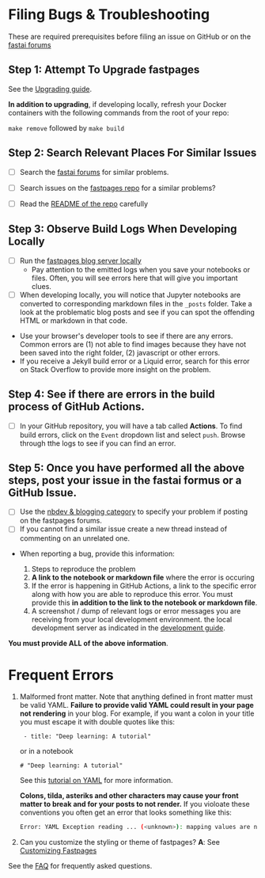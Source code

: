 # Filing Bugs & Troubleshooting

These are required prerequisites before filing an issue on GitHub or on the [fastai forums](https://forums.fast.ai/)

## Step 1: Attempt To Upgrade fastpages

See the [Upgrading guide](https://github.com/fastai/fastpages/blob/master/_fastpages_docs/UPGRADE.md).

**In addition to upgrading**, if developing locally, refresh your Docker containers with the following commands from the root of your repo:

`make remove` followed by `make build`

## Step 2: Search Relevant Places For Similar Issues

- [ ] Search the [fastai forums](https://forums.fast.ai/) for similar problems.
- [ ] Search issues on the [fastpages repo](https://github.com/fastai/fastpages/) for a similar problems?
- [ ] Read the [README of the repo](https://github.com/fastai/fastpages/blob/master/README.md) carefully


## Step 3: Observe Build Logs When Developing Locally
 
- [ ] Run the [fastpages blog server locally](DEVELOPMENT.md)
    - Pay attention to the emitted logs when you save your notebooks or files. Often, you will see errors here that will give you important clues.
- [ ] When developing locally, you will notice that Jupyter notebooks are converted to corresponding markdown files in the `_posts` folder.  Take a look at the problematic blog posts and see if you can spot the offending HTML or markdown in that code.
- Use your browser's developer tools to see if there are any errors.  Common errors are (1) not able to find images because they have not been saved into the right folder, (2) javascript or other errors.
- If you receive a Jekyll build error or a Liquid error, search for this error on Stack Overflow to provide more insight on the problem.

## Step 4: See if there are errors in the build process of GitHub Actions.

- [ ] In your GitHub repository, you will have a tab called **Actions**.  To find build errors, click on the `Event` dropdown list and select `push`.  Browse through tthe logs to see if you can find an error.


## Step 5: Once you have performed all the above steps, post your issue in the fastai formus or a GitHub Issue.

- [ ] Use the [nbdev & blogging category](https://forums.fast.ai/c/fastai-users/nbdev/48) to specify your problem if posting on the fastpages forums.
- [ ] If you cannot find a similar issue create a new thread instead of commenting on an unrelated one.
- When reporting a bug, provide this information:

    1. Steps to reproduce the problem
    2. **A link to the notebook or markdown file** where the error is occuring
    3. If the error is happening in GitHub Actions, a link to the specific error along with how you are able to reproduce this error.  You must provide this **in addition to the link to the notebook or markdown file**.
    4. A screenshot / dump of relevant logs or error messages you are receiving from your local development environment. the local development server as indicated in the [development guide](https://github.com/fastai/fastpages/blob/master/_fastpages_docs/DEVELOPMENT.md).


**You must provide ALL of the above information**.

# Frequent Errors

1. Malformed front matter.  Note that anything defined in front matter must be valid YAML.  **Failure to provide valid YAML could result in your page not rendering** in your blog.  For example, if you want a colon in your title you must escape it with double quotes like this:

    ` - title: "Deep learning: A tutorial"`
    
    or in a notebook

    `# "Deep learning: A tutorial"`

    See this [tutorial on YAML](https://rollout.io/blog/yaml-tutorial-everything-you-need-get-started/) for more information.

    **Colons, tilda, asteriks and other characters may cause your front matter to break and for your posts to not render.**  If you violoate these conventions you often get an error that looks something like this:

    ```bash
    Error: YAML Exception reading ... (<unknown>): mapping values are not allowed
    ```

2. Can you customize the styling or theme of fastpages?  **A**: See [Customizing Fastpages](https://github.com/fastai/fastpages#customizing-fastpages)

See the [FAQ](https://github.com/fastai/fastpages#faq) for frequently asked questions.
